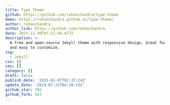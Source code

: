 ```yaml
---
title: Type Theme
github: https://github.com/rohanchandra/type-theme
demo: https://rohanchandra.github.io/type-theme/
author: rohanchandra
author_link: https://github.com/rohanchandra
date: 2023-11-30T07:51:44.477Z
description: >-
  A free and open-source Jekyll theme with responsive design. Great for blogs
  and easy to customize.
ssg:
  - Jekyll
css: []
cms: []
category: []
draft: false
publish_date: '2015-01-07T02:37:24Z'
update_date: '2019-07-22T04:20:13Z'
github_star: 702
github_fork: 553
---
```

